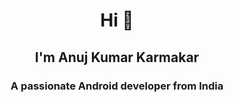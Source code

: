 <h1 align="center">Hi 👋</h1>
<h2 align = "center">I'm Anuj Kumar Karmakar</h2>
<h3 align="center">A passionate Android developer from India</h3>
